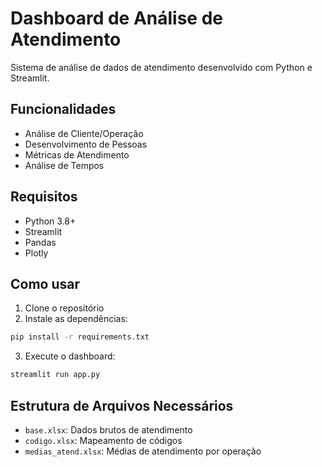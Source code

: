 # Dashboard de Análise de Atendimento

Sistema de análise de dados de atendimento desenvolvido com Python e Streamlit.

## Funcionalidades

-   Análise de Cliente/Operação
-   Desenvolvimento de Pessoas
-   Métricas de Atendimento
-   Análise de Tempos

## Requisitos

-   Python 3.8+
-   Streamlit
-   Pandas
-   Plotly

## Como usar

1. Clone o repositório
2. Instale as dependências:

```bash
pip install -r requirements.txt
```

3. Execute o dashboard:

```bash
streamlit run app.py
```

## Estrutura de Arquivos Necessários

-   `base.xlsx`: Dados brutos de atendimento
-   `codigo.xlsx`: Mapeamento de códigos
-   `medias_atend.xlsx`: Médias de atendimento por operação
